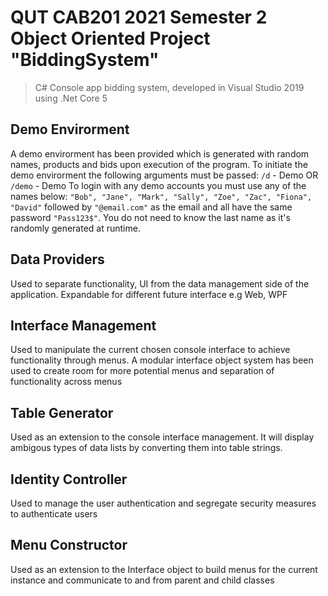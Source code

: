# QUT CAB201 2021 Semester 2 Object Oriented Project "BiddingSystem"
> C# Console app bidding system, developed in Visual Studio 2019 using .Net Core 5



## Demo Envirorment
A demo envirorment has been provided which is generated with random names, products and bids upon execution of the program.
To initiate the demo envirorment the following arguments must be passed:
    `/d` - Demo 
        OR
    `/demo` - Demo
To login with any demo accounts you must use any of the names below:
    `"Bob", "Jane", "Mark", "Sally", "Zoe", "Zac", "Fiona", "David"`
followed by `"@email.com"` as the email and all have the same password `"Pass123$"`.
You do not need to know the last name as it's randomly generated at runtime.

## Data Providers
Used to separate functionality, UI from the data management side of the application. 
Expandable for different future interface e.g Web, WPF

## Interface Management
Used to manipulate the current chosen console interface to achieve functionality through menus.
A modular interface object system has been used to create room for more potential menus and separation of functionality across menus

## Table Generator
Used as an extension to the console interface management.
It will display ambigous types of data lists by converting them into table strings.

## Identity Controller
Used to manage the user authentication and segregate security measures to authenticate users

## Menu Constructor
Used as an extension to the Interface object to build menus for the current instance and communicate to and from parent and child classes
